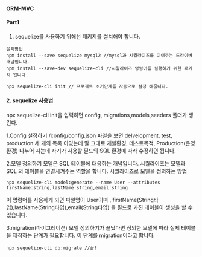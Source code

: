 #### ORM-MVC

#### Part1 
1. sequelize를 사용하기 위해선 패키지를 설치해야 합니다.

```
설치방법
npm install --save sequelize mysql2 //mysql과 시퀄라이즈를 이어주는 드라이버 개념입니다.
npm install --save-dev sequelize-cli //시퀄라이즈 명령어를 실행하기 위한 패키지 입니다.

npx sequelize-cli init // 프로젝트 초기단계를 자동으로 설정 해줍니다. 
```
#### 2. sequelize 사용법
npx sequelize-cli init을 입력하면 config, migrations,models,seeders 폴더가 생긴다.

1.Config 설정하기
/config/config.json 파일을 보면 delvelopment, test, production 세 개의 목록 이있는데 말 그대로 개발환경, 테스트목적, Production(운영환경) 나누어 지는데 자기가 사용할 필드의 SQL 환경에 따라 수정하면 됩니다. 

2.모델 정의하기
모델은 SQL 테이블에 대응하는 개념입니다. 시퀄라이즈는 모델과 SQL 의 테이블을 연결시켜주는 역할을 합니다.
시퀄라이즈로 모델을 정의하는 방법
```
npx sequelize-cli model:generate --name User --attributes firstName:string,lastName:string,email:string

```
이 명령어를 사용하게 되면 파일명이 User이며 , firstName(String타입),lastName(String타입),email(String타입) 을 필드로 가진 테이블이 생성을 할 수 있습니다.

3.migration(마이그레이션)
모델 정의하기가 끝났다면 정의한 모델에 따라 실제 테이블을 제작하는 단계가 필요합니다.
이 단계를 migration이라고 합니다. 
```
npx sequelize-cli db:migrate //끝!
```


